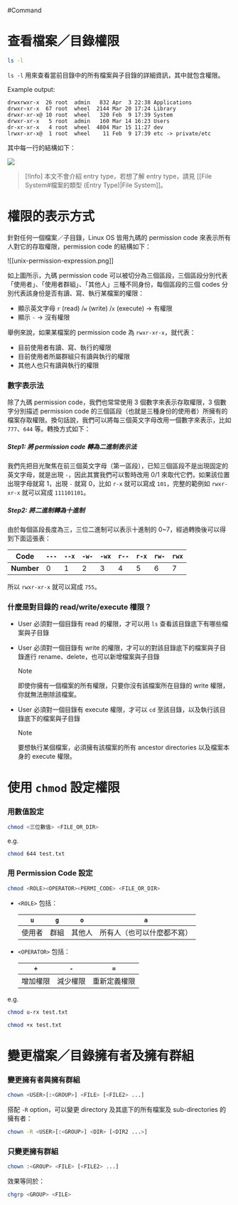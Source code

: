 #Command 

# 查看檔案／目錄權限

```bash
ls -l
```

`ls -l` 用來查看當前目錄中的所有檔案與子目錄的詳細資訊，其中就包含權限。

Example output:

```plaintext
drwxrwxr-x  26 root  admin   832 Apr  3 22:38 Applications
drwxr-xr-x  67 root  wheel  2144 Mar 20 17:24 Library
drwxr-xr-x@ 10 root  wheel   320 Feb  9 17:39 System
drwxr-xr-x   5 root  admin   160 Mar 14 16:23 Users
dr-xr-xr-x   4 root  wheel  4804 Mar 15 11:27 dev
lrwxr-xr-x@  1 root  wheel    11 Feb  9 17:39 etc -> private/etc
```

其中每一行的結構如下：

![](<https://raw.githubusercontent.com/Jamison-Chen/KM-software/master/img/ls-l-output-structure.png>)

>[!Info]
>本文不會介紹 entry type，若想了解 entry type，請見 [[File System#檔案的類型 (Entry Type)|File System]]。

# 權限的表示方式

針對任何一個檔案／子目錄，Linux OS 皆用九碼的 permission code 來表示所有人對它的存取權限，permission code 的結構如下：

![[unix-permission-expression.png]]

如上圖所示，九碼 permission code 可以被切分為三個區段，三個區段分別代表「使用者」、「使用者群組」、「其他人」三種不同身份，每個區段的三個 codes 分別代表該身份是否有讀、寫、執行某檔案的權限：

- 顯示英文字母 `r` (read) /`w` (write) /`x` (execute) → 有權限
- 顯示 `-` → 沒有權限

舉例來說，如果某檔案的 permission code 為 `rwxr-xr-x`，就代表：

- 目前使用者有讀、寫、執行的權限
- 目前使用者所屬群組只有讀與執行的權限
- 其他人也只有讀與執行的權限

### 數字表示法

除了九碼 permission code，我們也常常使用 3 個數字來表示存取權限，3 個數字分別描述 permission code 的三個區段（也就是三種身份的使用者）所擁有的檔案存取權限。換句話說，我們可以將每三個英文字母改用一個數字來表示，比如 `777`、`644` 等。轉換方式如下：

##### Step1: 將 permission code 轉為二進制表示法

我們先把目光聚焦在前三個英文字母（第一區段），已知三個區段不是出現固定的英文字母，就是出現 `-`，因此其實我們可以暫時改用 0/1 來取代它們，如果該位置出現字母就寫 1，出現 `-` 就寫 0，比如 `r-x`  就可以寫成 `101`，完整的範例如 `rwxr-xr-x` 就可以寫成 `111101101`。

##### Step2: 將二進制轉為十進制

由於每個區段長度為三，三位二進制可以表示十進制的 0~7，經過轉換後可以得到下面這張表：

|Code|`---`|`--x`|`-w-`|`-wx`|`r--`|`r-x`|`rw-`|`rwx`|
|---|---|---|---|---|---|---|---|---|
|**Number**|0|1|2|3|4|5|6|7|

所以 `rwxr-xr-x` 就可以寫成 `755`。

### 什麼是對目錄的 read/write/execute 權限？

- User 必須對一個目錄有 read 的權限，才可以用 `ls` 查看該目錄底下有哪些檔案與子目錄
- User 必須對一個目錄有 write 的權限，才可以的對該目錄底下的檔案與子目錄進行 rename、delete，也可以新增檔案與子目錄

    >[!Note]
    >即使你擁有一個檔案的所有權限，只要你沒有該檔案所在目錄的 write 權限，你就無法刪除該檔案。

- User 必須對一個目錄有 execute 權限，才可以 `cd` 至該目錄，以及執行該目錄底下的檔案與子目錄

    >[!Note]
    >要想執行某個檔案，必須擁有該檔案的所有 ancestor directories 以及檔案本身的 execute 權限。

# 使用 `chmod` 設定權限

### 用數值設定

```sh
chmod <三位數值> <FILE_OR_DIR>
```

e.g.

```bash
chmod 644 test.txt
```

### 用 Permission Code 設定

```sh
chmod <ROLE><OPERATOR><PERMI_CODE> <FILE_OR_DIR>
```

- `<ROLE>` 包括：

    |`u`|`g`|`o`|`a`|
    |---|---|---|---|
    |使用者|群組|其他人|所有人（也可以什麼都不寫）|

- `<OPERATOR>` 包括：

    |`+`|`-`|`=`|
    |---|---|---|
    |增加權限|減少權限|重新定義權限|

e.g.

```bash
chmod u-rx test.txt

chmod +x test.txt
```

# 變更檔案／目錄擁有者及擁有群組

### 變更擁有者與擁有群組

```sh
chown <USER>[:<GROUP>] <FILE> [<FILE2> ...]
```

搭配 `-R` option，可以變更 directory 及其底下的所有檔案及 sub-directories 的擁有者：

```sh
chown -R <USER>[:<GROUP>] <DIR> [<DIR2 ...>]
```

### 只變更擁有群組

```sh
chown :<GROUP> <FILE> [<FILE2> ...]
```

效果等同於：

```sh
chgrp <GROUP> <FILE>
```
